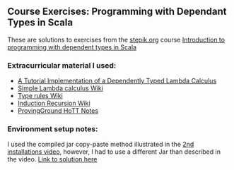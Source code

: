 ## Course Exercises: Programming with Dependant Types in Scala

These are solutions to exercises from the [stepik.org](https://stepik.org) course [Introduction to programming with dependent types in Scala](https://stepik.org/course/49181)

### Extracurricular material I used:

- [A Tutorial Implementation of a Dependently Typed Lambda Calculus
](https://www.andres-loeh.de/LambdaPi/)
- [Simple Lambda calculus Wiki](https://en.wikipedia.org/wiki/Simply_typed_lambda_calculus)
- [Type rules Wiki](https://en.wikipedia.org/wiki/Type_rule)
- [Induction Recursion Wiki](https://en.wikipedia.org/wiki/Induction-recursion)
- [ProvingGround HoTT Notes](http://siddhartha-gadgil.github.io/ProvingGround/notes/HoTT.html)

### Environment setup notes:

I used the compiled jar copy-paste method illustrated in the [2nd installations video](https://stepik.org/lesson/186361/step/2?unit=160896), however, I had to use a different Jar than described in the video. [Link to solution here](https://stepik.org/lesson/186361/step/3?discussion=1036748&unit=160896)